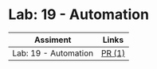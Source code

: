 # Lab: 19 - Automation

| Assiment | Links                                                     |
| -------- | --------------------------------------------------------- |
| Lab: 19 - Automation  | [PR (1)](https://github.com/YousefAbuJalboush/automation/pull/1) |
